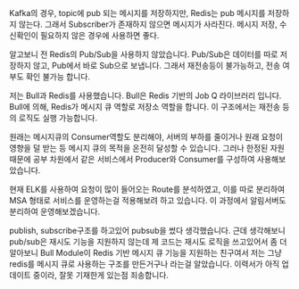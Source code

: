Kafka의 경우, topic에 pub 되는 메시지를 저장하지만, Redis는 pub 메시지를 저장하지 않는다. 그래서 Subscriber가 존재하지 않으면 메시지가 사라진다.
메시지 저장, 수신확인이 필요하지 않은 경우에 사용하면 좋다.

알고보니 전 Redis의 Pub/Sub을 사용하지 않았습니다.
Pub/Sub은 데이터를 따로 저장하지 않고, Pub에서 바로 Sub으로 보냅니다. 그래서 재전송등이 불가능하고, 전송 여부도 확인 불가능 합니다.

저는 Bull과 Redis를 사용했습니다.
Bull은 Redis 기반의 Job Q 라이브러리 입니다.
Bull에 의해, Redis가 메시지 큐 역할로 저장소 역할을 합니다.
이 구조에서는 재전송 등의 로직도 실행 가능합니다.

원래는 메시지큐의 Consumer역할도 분리해야, 서버의 부하를 줄이거나 원래 요청이 영향을 덜 받는 등 메시지 큐의 목적을 온전히 달성할 수 있습니다.
그러나 한정된 자원때문에 공부 차원에서 같은 서비스에서 Producer와 Consumer를 구성하여 사용해보았습니다.

현재 ELK를 사용하여 요청이 많이 들어오는 Route를 분석하였고, 이를 따로 분리하여 MSA 형태로 서비스를 운영하는걸 적용해보려 하고 있습니다. 이 과정에서 알림서버도 분리하여 운영해보겠습니다.

publish, subscribe구조를 하고있어 pubsub을 썼다 생각했습니다. 근데 생각해보니 pub/sub은 재시도 기능을 지원하지 않는데 제 코드는 재시도 로직을 쓰고있어서 좀 더 알아보니 Bull Module이 Redis 기반 메시지 큐 기능을 지원하는 친구여서 저는 그냥 redis를 메시지 큐로 사용하는 구조를 만든거구나 라는걸 알았습니다. 이력서가 아직 업데이트 중이라, 잘못 기재한게 있는점 죄송합니다.